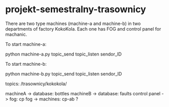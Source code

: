 # projekt-semestralny-trasownicy

There are two type machines (machine-a and machine-b) in two departments of factory KokoKola. Each one has FOG and control panel for machanic. 


To start machine-a:

python machine-a.py topic_send topic_listen sendor_ID

To start machine-b:

python machine-b.py topic_send topic_listen sendor_ID

topics:
/trasownicy/kokokola/

machineA -> database: bottles
machineB -> database: faults
control panel -> fog: cp
fog -> machines: cp-ab ?
